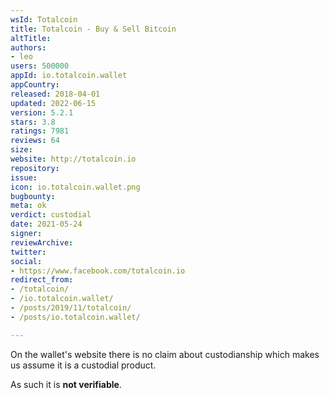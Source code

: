 ```yaml
---
wsId: Totalcoin
title: Totalcoin - Buy & Sell Bitcoin
altTitle: 
authors:
- leo
users: 500000
appId: io.totalcoin.wallet
appCountry: 
released: 2018-04-01
updated: 2022-06-15
version: 5.2.1
stars: 3.8
ratings: 7981
reviews: 64
size: 
website: http://totalcoin.io
repository: 
issue: 
icon: io.totalcoin.wallet.png
bugbounty: 
meta: ok
verdict: custodial
date: 2021-05-24
signer: 
reviewArchive: 
twitter: 
social:
- https://www.facebook.com/totalcoin.io
redirect_from:
- /totalcoin/
- /io.totalcoin.wallet/
- /posts/2019/11/totalcoin/
- /posts/io.totalcoin.wallet/

---
```


On the wallet's website there is no claim about custodianship which makes us
assume it is a custodial product.

As such it is **not verifiable**.
